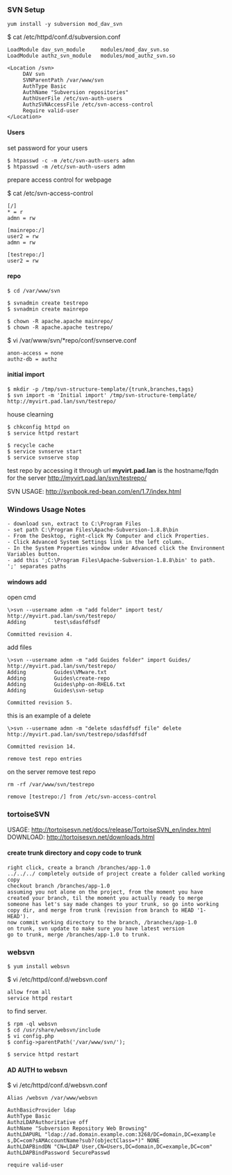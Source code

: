 ### SVN Setup 

```
yum install -y subversion mod_dav_svn
```


$ cat /etc/httpd/conf.d/subversion.conf
```
LoadModule dav_svn_module     modules/mod_dav_svn.so
LoadModule authz_svn_module   modules/mod_authz_svn.so

<Location /svn>
     DAV svn
     SVNParentPath /var/www/svn
     AuthType Basic
     AuthName "Subversion repositories"
     AuthUserFile /etc/svn-auth-users
     AuthzSVNAccessFile /etc/svn-access-control
     Require valid-user
</Location>
```

#### Users

set password for your users
```
$ htpasswd -c -m /etc/svn-auth-users admn
$ htpasswd -m /etc/svn-auth-users admn
```

prepare access control for webpage

$ cat /etc/svn-access-control
```
[/]
* = r
admn = rw

[mainrepo:/]
user2 = rw
admn = rw

[testrepo:/]
user2 = rw
```

#### repo

```
$ cd /var/www/svn

$ svnadmin create testrepo
$ svnadmin create mainrepo

$ chown -R apache.apache mainrepo/
$ chown -R apache.apache testrepo/
```

$ vi /var/www/svn/*repo/conf/svnserve.conf 
```
anon-access = none
authz-db = authz
```

#### initial import
```
$ mkdir -p /tmp/svn-structure-template/{trunk,branches,tags}
$ svn import -m 'Initial import' /tmp/svn-structure-template/ http://myvirt.pad.lan/svn/testrepo/
```

house clearning
```
$ chkconfig httpd on
$ service httpd restart

$ recycle cache
$ service svnserve start
$ service svnserve stop
```

test repo by accessing it through url
**myvirt.pad.lan** is the hostname/fqdn for the server
http://myvirt.pad.lan/svn/testrepo/

SVN USAGE: http://svnbook.red-bean.com/en/1.7/index.html 

### Windows Usage Notes 
```
- download svn, extract to C:\Program Files
- set path C:\Program Files\Apache-Subversion-1.8.8\bin
- From the Desktop, right-click My Computer and click Properties.
- Click Advanced System Settings link in the left column.
- In the System Properties window under Advanced click the Environment Variables button.
- add this ';C:\Program Files\Apache-Subversion-1.8.8\bin' to path. ';' separates paths
```

#### windows add
open cmd
```
\>svn --username admn -m "add folder" import test/ http://myvirt.pad.lan/svn/testrepo/
Adding         test\sdasfdfsdf

Committed revision 4.
```

add files 
```
\>svn --username admn -m "add Guides folder" import Guides/ http://myvirt.pad.lan/svn/testrepo/
Adding         Guides\VMware.txt
Adding         Guides\create-repo
Adding         Guides\php-on-RHEL6.txt
Adding         Guides\svn-setup

Committed revision 5.
```

this is an example of a delete
```
\>svn --username admn -m "delete sdasfdfsdf file" delete http://myvirt.pad.lan/svn/testrepo/sdasfdfsdf

Committed revision 14.

remove test repo entries 
```

on the server remove test repo
```
rm -rf /var/www/svn/testrepo

remove [testrepo:/] from /etc/svn-access-control
```

### tortoiseSVN

USAGE: http://tortoisesvn.net/docs/release/TortoiseSVN_en/index.html
DOWNLOAD: http://tortoisesvn.net/downloads.html

#### create trunk directory and copy code to trunk
```
right click, create a branch /branches/app-1.0
../../../ completely outside of project create a folder called working copy
checkout branch /branches/app-1.0
assuming you not alone on the project, from the moment you have created your branch, til the moment you actually ready to merge someone has let's say made changes to your trunk, so go into working copy dir, and merge from trunk (revision from branch to HEAD '1-HEAD'). 
now commit working directory to the branch, /branches/app-1.0
on trunk, svn update to make sure you have latest version
go to trunk, merge /branches/app-1.0 to trunk. 
```

### websvn

```
$ yum install websvn
```

$ vi /etc/httpd/conf.d/websvn.conf
```
allow from all
service httpd restart
```

to find server. 
```
$ rpm -ql websvn
$ cd /usr/share/websvn/include
$ vi config.php 
$ config->parentPath('/var/www/svn/');

$ service httpd restart
```

#### AD AUTH to websvn

$ vi /etc/httpd/conf.d/websvn.conf
```
Alias /websvn /var/www/websvn
 
AuthBasicProvider ldap
AuthType Basic
AuthzLDAPAuthoritative off
AuthName "Subversion Repository Web Browsing"
AuthLDAPURL "ldap://ad.domain.example.com:3268/DC=domain,DC=example
s,DC=com?sAMAccountName?sub?(objectClass=*)" NONE
AuthLDAPBindDN "CN=LDAP User,CN=Users,DC=domain,DC=example,DC=com"
AuthLDAPBindPassword SecurePasswd
 
require valid-user
```
